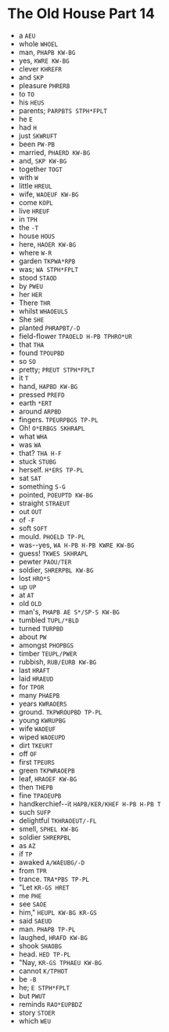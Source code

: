 # The Old House Part 14

* a `AEU`
* whole `WHOEL`
* man, `PHAPB KW-BG`
* yes, `KWRE KW-BG`
* clever `KHREFR`
* and `SKP`
* pleasure `PHRERB`
* to `TO`
* his `HEUS`
* parents; `PARPBTS STPH*FPLT`
* he `E`
* had `H`
* just `SKWRUFT`
* been `PW-PB`
* married, `PHAERD KW-BG`
* and, `SKP KW-BG`
* together `TOGT`
* with `W`
* little `HREUL`
* wife, `WAOEUF KW-BG`
* come `KOPL`
* live `HREUF`
* in `TPH`
* the `-T`
* house `HOUS`
* here, `HAOER KW-BG`
* where `W-R`
* garden `TKPWA*RPB`
* was; `WA STPH*FPLT`
* stood `STAOD`
* by `PWEU`
* her `HER`
* There `THR`
* whilst `WHAOEULS`
* She `SHE`
* planted `PHRAPBT/-D`
* field-flower `TPAOELD H-PB TPHRO*UR`
* that `THA`
* found `TPOUPBD`
* so `SO`
* pretty; `PREUT STPH*FPLT`
* it `T`
* hand, `HAPBD KW-BG`
* pressed `PREFD`
* earth `*ERT`
* around `ARPBD`
* fingers. `TPEURPBGS TP-PL`
* Oh! `O*ERBGS SKHRAPL`
* what `WHA`
* was `WA`
* that? `THA H-F`
* stuck `STUBG`
* herself. `H*ERS TP-PL`
* sat `SAT`
* something `S-G`
* pointed, `POEUPTD KW-BG`
* straight `STRAEUT`
* out `OUT`
* of `-F`
* soft `SOFT`
* mould. `PHOELD TP-PL`
* was--yes, `WA H-PB H-PB KWRE KW-BG`
* guess! `TKWES SKHRAPL`
* pewter `PAOU/TER`
* soldier, `SHRERPBL KW-BG`
* lost `HRO*S`
* up `UP`
* at `AT`
* old `OLD`
* man's, `PHAPB AE S*/SP-S KW-BG`
* tumbled `TUPL/*BLD`
* turned `TURPBD`
* about `PW`
* amongst `PHOPBGS`
* timber `TEUPL/PWER`
* rubbish, `RUB/EURB KW-BG`
* last `HRAFT`
* laid `HRAEUD`
* for `TPOR`
* many `PHAEPB`
* years `KWRAOERS`
* ground. `TKPWROUPBD TP-PL`
* young `KWRUPBG`
* wife `WAOEUF`
* wiped `WAOEUPD`
* dirt `TKEURT`
* off `OF`
* first `TPEURS`
* green `TKPWRAOEPB`
* leaf, `HRAOEF KW-BG`
* then `THEPB`
* fine `TPAOEUPB`
* handkerchief--it `HAPB/KER/KHEF H-PB H-PB T`
* such `SUFP`
* delightful `TKHRAOEUT/-FL`
* smell, `SPHEL KW-BG`
* soldier `SHRERPBL`
* as `AZ`
* if `TP`
* awaked `A/WAEUBG/-D`
* from `TPR`
* trance. `TRA*PBS TP-PL`
* "Let `KR-GS HRET`
* me `PHE`
* see `SAOE`
* him," `HEUPL KW-BG KR-GS`
* said `SAEUD`
* man. `PHAPB TP-PL`
* laughed, `HRAFD KW-BG`
* shook `SHAOBG`
* head. `HED TP-PL`
* "Nay, `KR-GS TPHAEU KW-BG`
* cannot `K/TPHOT`
* be `-B`
* he; `E STPH*FPLT`
* but `PWUT`
* reminds `RAO*EUPBDZ`
* story `STOER`
* which `WEU`
